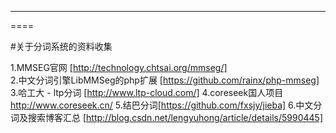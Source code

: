 ----
====

#关于分词系统的资料收集

  1.MMSEG官网 [http://technology.chtsai.org/mmseg/]  
  2.中文分词引擎LibMMSeg的php扩展 [https://github.com/rainx/php-mmseg]
  3.哈工大 - ltp分词 [http://www.ltp-cloud.com/]
  4.coreseek国人项目 http://www.coreseek.cn/
  5.结巴分词[https://github.com/fxsjy/jieba]
  6.中文分词及搜索博客汇总 [http://blog.csdn.net/lengyuhong/article/details/5990445]
 
